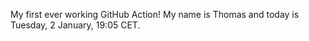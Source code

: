 My first ever working GitHub Action!
My name is Thomas and today is Tuesday, 2 January, 19:05 CET. 

